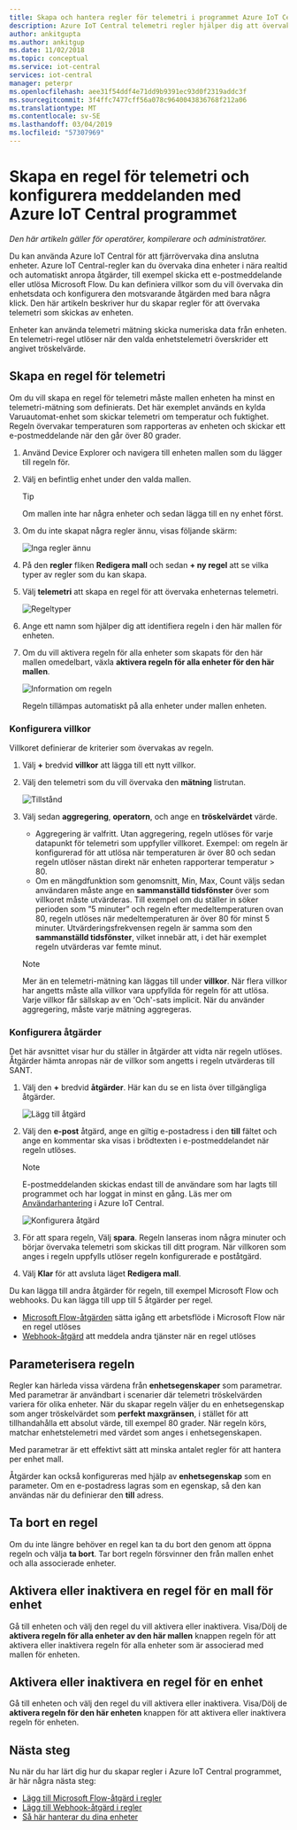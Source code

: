 ```yaml
---
title: Skapa och hantera regler för telemetri i programmet Azure IoT Central | Microsoft Docs
description: Azure IoT Central telemetri regler hjälper dig att övervaka dina enheter i nära realtid och automatiskt anropa åtgärder, till exempel skickar ett e-postmeddelande när regeln utlöses.
author: ankitgupta
ms.author: ankitgup
ms.date: 11/02/2018
ms.topic: conceptual
ms.service: iot-central
services: iot-central
manager: peterpr
ms.openlocfilehash: aee31f54ddf4e71dd9b9391ec93d0f2319addc3f
ms.sourcegitcommit: 3f4ffc7477cff56a078c9640043836768f212a06
ms.translationtype: MT
ms.contentlocale: sv-SE
ms.lasthandoff: 03/04/2019
ms.locfileid: "57307969"
---
```

# <a name="create-a-telemetry-rule-and-set-up-notifications-in-your-azure-iot-central-application"></a>Skapa en regel för telemetri och konfigurera meddelanden med Azure IoT Central programmet

*Den här artikeln gäller för operatörer, kompilerare och administratörer.*

Du kan använda Azure IoT Central för att fjärrövervaka dina anslutna enheter. Azure IoT Central-regler kan du övervaka dina enheter i nära realtid och automatiskt anropa åtgärder, till exempel skicka ett e-postmeddelande eller utlösa Microsoft Flow. Du kan definiera villkor som du vill övervaka din enhetsdata och konfigurera den motsvarande åtgärden med bara några klick. Den här artikeln beskriver hur du skapar regler för att övervaka telemetri som skickas av enheten.

Enheter kan använda telemetri mätning skicka numeriska data från enheten. En telemetri-regel utlöser när den valda enhetstelemetri överskrider ett angivet tröskelvärde.

## <a name="create-a-telemetry-rule"></a>Skapa en regel för telemetri

Om du vill skapa en regel för telemetri måste mallen enheten ha minst en telemetri-mätning som definierats. Det här exemplet används en kylda Varuautomat-enhet som skickar telemetri om temperatur och fuktighet. Regeln övervakar temperaturen som rapporteras av enheten och skickar ett e-postmeddelande när den går över 80 grader.

1. Använd Device Explorer och navigera till enheten mallen som du lägger till regeln för.

1. Välj en befintlig enhet under den valda mallen.

    >[!TIP]
    >Om mallen inte har några enheter och sedan lägga till en ny enhet först.

1. Om du inte skapat några regler ännu, visas följande skärm:

    ![Inga regler ännu](media/howto-create-telemetry-rules/Rules_Landing_Page.png)

1. På den **regler** fliken **Redigera mall** och sedan **+ ny regel** att se vilka typer av regler som du kan skapa.

1. Välj **telemetri** att skapa en regel för att övervaka enheternas telemetri.

    ![Regeltyper](media/howto-create-telemetry-rules/Rule_Types.png)

1. Ange ett namn som hjälper dig att identifiera regeln i den här mallen för enheten.

1. Om du vill aktivera regeln för alla enheter som skapats för den här mallen omedelbart, växla **aktivera regeln för alla enheter för den här mallen**.

   ![Information om regeln](media/howto-create-telemetry-rules/Rule_Detail.png)
    
    Regeln tillämpas automatiskt på alla enheter under mallen enheten.
    

### <a name="configure-the-rule-conditions"></a>Konfigurera villkor

Villkoret definierar de kriterier som övervakas av regeln.

1. Välj **+** bredvid **villkor** att lägga till ett nytt villkor.

1. Välj den telemetri som du vill övervaka den **mätning** listrutan.

   ![Tillstånd](media/howto-create-telemetry-rules/Aggregate_Condition_Filled_Out.png)

1. Välj sedan **aggregering**, **operatorn**, och ange en **tröskelvärdet** värde.
    - Aggregering är valfritt. Utan aggregering, regeln utlöses för varje datapunkt för telemetri som uppfyller villkoret. Exempel: om regeln är konfigurerad för att utlösa när temperaturen är över 80 och sedan regeln utlöser nästan direkt när enheten rapporterar temperatur > 80.
    - Om en mängdfunktion som genomsnitt, Min, Max, Count väljs sedan användaren måste ange en **sammanställd tidsfönster** över som villkoret måste utvärderas. Till exempel om du ställer in söker perioden som ”5 minuter” och regeln efter medeltemperaturen ovan 80, regeln utlöses när medeltemperaturen är över 80 för minst 5 minuter. Utvärderingsfrekvensen regeln är samma som den **sammanställd tidsfönster**, vilket innebär att, i det här exemplet regeln utvärderas var femte minut.

    >[!NOTE]
    >Mer än en telemetri-mätning kan läggas till under **villkor**. När flera villkor har angetts måste alla villkor vara uppfyllda för regeln för att utlösa. Varje villkor får sällskap av en 'Och'-sats implicit. När du använder aggregering, måste varje mätning aggregeras.
    
    

### <a name="configure-actions"></a>Konfigurera åtgärder

Det här avsnittet visar hur du ställer in åtgärder att vidta när regeln utlöses. Åtgärder hämta anropas när de villkor som angetts i regeln utvärderas till SANT.

1. Välj den **+** bredvid **åtgärder**. Här kan du se en lista över tillgängliga åtgärder.  

    ![Lägg till åtgärd](media/howto-create-telemetry-rules/Add_Action.png)

1. Välj den **e-post** åtgärd, ange en giltig e-postadress i den **till** fältet och ange en kommentar ska visas i brödtexten i e-postmeddelandet när regeln utlöses.

    > [!NOTE]
    > E-postmeddelanden skickas endast till de användare som har lagts till programmet och har loggat in minst en gång. Läs mer om [Användarhantering](howto-administer.md) i Azure IoT Central.

   ![Konfigurera åtgärd](media/howto-create-telemetry-rules/Configure_Action.png)

1. För att spara regeln, Välj **spara**. Regeln lanseras inom några minuter och börjar övervaka telemetri som skickas till ditt program. När villkoren som anges i regeln uppfylls utlöser regeln konfigurerade e poståtgärd.

1. Välj **Klar** för att avsluta läget **Redigera mall**.

Du kan lägga till andra åtgärder för regeln, till exempel Microsoft Flow och webhooks. Du kan lägga till upp till 5 åtgärder per regel.

- [Microsoft Flow-åtgärden](howto-add-microsoft-flow.md) sätta igång ett arbetsflöde i Microsoft Flow när en regel utlöses 
- [Webhook-åtgärd](howto-create-webhooks.md) att meddela andra tjänster när en regel utlöses

## <a name="parameterize-the-rule"></a>Parameterisera regeln

Regler kan härleda vissa värdena från **enhetsegenskaper** som parametrar. Med parametrar är användbart i scenarier där telemetri tröskelvärden variera för olika enheter. När du skapar regeln väljer du en enhetsegenskap som anger tröskelvärdet som **perfekt maxgränsen**, i stället för att tillhandahålla ett absolut värde, till exempel 80 grader. När regeln körs, matchar enhetstelemetri med värdet som anges i enhetsegenskapen.

Med parametrar är ett effektivt sätt att minska antalet regler för att hantera per enhet mall.

Åtgärder kan också konfigureras med hjälp av **enhetsegenskap** som en parameter. Om en e-postadress lagras som en egenskap, så den kan användas när du definierar den **till** adress.

## <a name="delete-a-rule"></a>Ta bort en regel

Om du inte längre behöver en regel kan ta du bort den genom att öppna regeln och välja **ta bort**. Tar bort regeln försvinner den från mallen enhet och alla associerade enheter.

## <a name="enable-or-disable-a-rule-for-a-device-template"></a>Aktivera eller inaktivera en regel för en mall för enhet

Gå till enheten och välj den regel du vill aktivera eller inaktivera. Visa/Dölj de **aktivera regeln för alla enheter av den här mallen** knappen regeln för att aktivera eller inaktivera regeln för alla enheter som är associerad med mallen för enheten.

## <a name="enable-or-disable-a-rule-for-a-device"></a>Aktivera eller inaktivera en regel för en enhet

Gå till enheten och välj den regel du vill aktivera eller inaktivera. Visa/Dölj de **aktivera regeln för den här enheten** knappen för att aktivera eller inaktivera regeln för enheten.

## <a name="next-steps"></a>Nästa steg

Nu när du har lärt dig hur du skapar regler i Azure IoT Central programmet, är här några nästa steg:

- [Lägg till Microsoft Flow-åtgärd i regler](howto-add-microsoft-flow.md)
- [Lägg till Webhook-åtgärd i regler](howto-create-webhooks.md)
- [Så här hanterar du dina enheter](howto-manage-devices.md)
